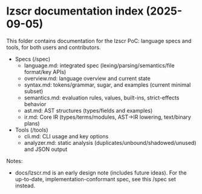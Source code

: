 # lzscr documentation index (2025-09-05)

This folder contains documentation for the lzscr PoC: language specs and tools, for both users and contributors.

- Specs (/spec)
  - language.md: integrated spec (lexing/parsing/semantics/file format/key APIs)
  - overview.md: language overview and current state
  - syntax.md: tokens/grammar, sugar, and examples (current minimal subset)
  - semantics.md: evaluation rules, values, built-ins, strict-effects behavior
  - ast.md: AST structures (types/fields and examples)
  - ir.md: Core IR (types/terms/modules, AST→IR lowering, text/binary plans)
- Tools (/tools)
  - cli.md: CLI usage and key options
  - analyzer.md: static analysis (duplicates/unbound/shadowed/unused) and JSON output

Notes:
- docs/lzscr.md is an early design note (includes future ideas). For the up-to-date, implementation-conformant spec, see this /spec set instead.
